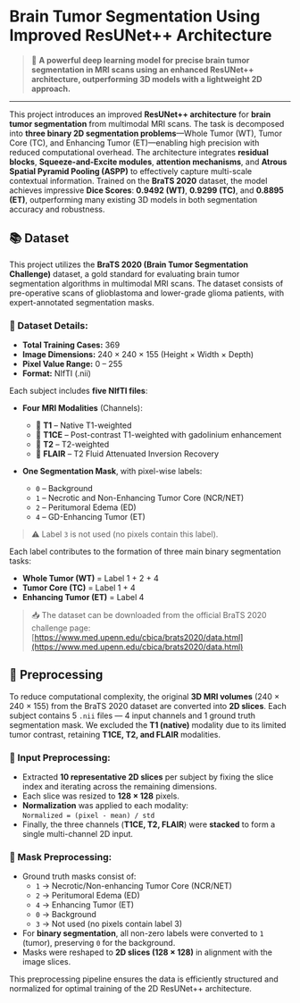 # **Brain Tumor Segmentation Using Improved ResUNet++ Architecture**

> 🚀 **A powerful deep learning model for precise brain tumor segmentation in MRI scans using an enhanced ResUNet++ architecture, outperforming 3D models with a lightweight 2D approach.**

---

This project introduces an improved **ResUNet++ architecture** for **brain tumor segmentation** from multimodal MRI scans. The task is decomposed into **three binary 2D segmentation problems**—Whole Tumor (WT), Tumor Core (TC), and Enhancing Tumor (ET)—enabling high precision with reduced computational overhead. The architecture integrates **residual blocks**, **Squeeze-and-Excite modules**, **attention mechanisms**, and **Atrous Spatial Pyramid Pooling (ASPP)** to effectively capture multi-scale contextual information. Trained on the **BraTS 2020** dataset, the model achieves impressive **Dice Scores**: **0.9492 (WT)**, **0.9299 (TC)**, and **0.8895 (ET)**, outperforming many existing 3D models in both segmentation accuracy and robustness.
## 📚 Dataset

This project utilizes the **BraTS 2020 (Brain Tumor Segmentation Challenge)** dataset, a gold standard for evaluating brain tumor segmentation algorithms in multimodal MRI scans. The dataset consists of pre-operative scans of glioblastoma and lower-grade glioma patients, with expert-annotated segmentation masks.

### 🔸 Dataset Details:
- **Total Training Cases:** 369
- **Image Dimensions:** 240 × 240 × 155 (Height × Width × Depth)
- **Pixel Value Range:** 0 – 255
- **Format:** NIfTI (.nii)

Each subject includes **five NIfTI files**:
- **Four MRI Modalities** (Channels):
  - 🧠 **T1** – Native T1-weighted
  - 💉 **T1CE** – Post-contrast T1-weighted with gadolinium enhancement
  - 🌊 **T2** – T2-weighted
  - 🧪 **FLAIR** – T2 Fluid Attenuated Inversion Recovery

- **One Segmentation Mask**, with pixel-wise labels:
  - `0` – Background
  - `1` – Necrotic and Non-Enhancing Tumor Core (NCR/NET)
  - `2` – Peritumoral Edema (ED)
  - `4` – GD-Enhancing Tumor (ET)

> ⚠️ Label `3` is not used (no pixels contain this label).

Each label contributes to the formation of three main binary segmentation tasks:
- **Whole Tumor (WT)** = Label 1 + 2 + 4
- **Tumor Core (TC)** = Label 1 + 4
- **Enhancing Tumor (ET)** = Label 4

> 📥 The dataset can be downloaded from the official BraTS 2020 challenge page:  
> [https://www.med.upenn.edu/cbica/brats2020/data.html](https://www.med.upenn.edu/cbica/brats2020/data.html)


## 🧪 Preprocessing

To reduce computational complexity, the original **3D MRI volumes** (240 × 240 × 155) from the BraTS 2020 dataset are converted into **2D slices**. Each subject contains 5 `.nii` files — 4 input channels and 1 ground truth segmentation mask. We excluded the **T1 (native)** modality due to its limited tumor contrast, retaining **T1CE, T2, and FLAIR** modalities.

### 🔹 Input Preprocessing:
- Extracted **10 representative 2D slices** per subject by fixing the slice index and iterating across the remaining dimensions.
- Each slice was resized to **128 × 128** pixels.
- **Normalization** was applied to each modality:  
  `Normalized = (pixel - mean) / std`
- Finally, the three channels (**T1CE, T2, FLAIR**) were **stacked** to form a single multi-channel 2D input.

### 🔹 Mask Preprocessing:
- Ground truth masks consist of:
  - `1` → Necrotic/Non-enhancing Tumor Core (NCR/NET)
  - `2` → Peritumoral Edema (ED)
  - `4` → Enhancing Tumor (ET)
  - `0` → Background
  - `3` → Not used (no pixels contain label 3)
- For **binary segmentation**, all non-zero labels were converted to `1` (tumor), preserving `0` for the background.
- Masks were reshaped to **2D slices (128 × 128)** in alignment with the image slices.

This preprocessing pipeline ensures the data is efficiently structured and normalized for optimal training of the 2D ResUNet++ architecture.



